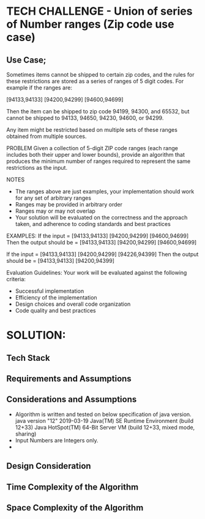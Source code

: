 # TECH CHALLENGE - Union of series of Number ranges (Zip code use case)

## Use Case; 
Sometimes items cannot be shipped to certain zip codes, and the rules for these restrictions are stored as a series of ranges of 5 digit codes. For example if the ranges are:

[94133,94133] [94200,94299] [94600,94699]

Then the item can be shipped to zip code 94199, 94300, and 65532, but cannot be shipped to 94133, 94650, 94230, 94600, or 94299.

Any item might be restricted based on multiple sets of these ranges obtained from multiple sources.

PROBLEM
Given a collection of 5-digit ZIP code ranges (each range includes both their upper and lower bounds), provide an algorithm that produces the minimum number of ranges required to represent the same restrictions as the input.

NOTES
- The ranges above are just examples, your implementation should work for any set of arbitrary ranges
- Ranges may be provided in arbitrary order
- Ranges may or may not overlap
- Your solution will be evaluated on the correctness and the approach taken, and adherence to coding standards and best practices

EXAMPLES:
If the input = [94133,94133] [94200,94299] [94600,94699]
Then the output should be = [94133,94133] [94200,94299] [94600,94699]

If the input = [94133,94133] [94200,94299] [94226,94399] 
Then the output should be = [94133,94133] [94200,94399]


Evaluation Guidelines:
Your work will be evaluated against the following criteria:
- Successful implementation
- Efficiency of the implementation
- Design choices and overall code organization
- Code quality and best practices


# SOLUTION:

## Tech Stack

## Requirements and Assumptions

## Considerations and Assumptions 
  - Algorithm is written and tested on below specification of java version. 
    java version "12" 2019-03-19
    Java(TM) SE Runtime Environment (build 12+33)
    Java HotSpot(TM) 64-Bit Server VM (build 12+33, mixed mode, sharing)
  - Input Numbers are Integers only. 
  - 

## Design Consideration
## Time Complexity of the Algorithm
## Space Complexity of the Algorithm
